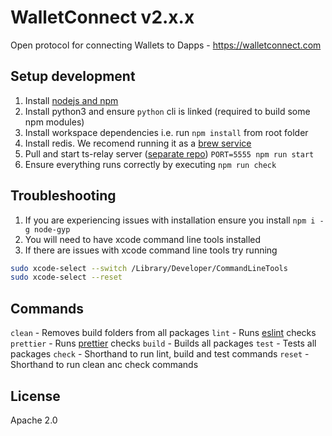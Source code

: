 # WalletConnect v2.x.x

Open protocol for connecting Wallets to Dapps - https://walletconnect.com

## Setup development

1. Install [nodejs and npm](https://nodejs.org/en/)
2. Install python3 and ensure `python` cli is linked (required to build some npm modules)
3. Install workspace dependencies i.e. run `npm install` from root folder
4. Install redis. We recomend running it as a [brew service](https://gist.github.com/tomysmile/1b8a321e7c58499ef9f9441b2faa0aa8)
5. Pull and start ts-relay server ([separate repo](https://github.com/WalletConnect/ts-relay)) `PORT=5555 npm run start`
6. Ensure everything runs correctly by executing `npm run check`

## Troubleshooting

1. If you are experiencing issues with installation ensure you install `npm i -g node-gyp`
2. You will need to have xcode command line tools installed
3. If there are issues with xcode command line tools try running

```zsh
sudo xcode-select --switch /Library/Developer/CommandLineTools
sudo xcode-select --reset
```

## Commands

`clean` - Removes build folders from all packages
`lint` - Runs [eslint](https://eslint.org/) checks
`prettier` - Runs [prettier](https://prettier.io/) checks
`build` - Builds all packages
`test` - Tests all packages
`check` - Shorthand to run lint, build and test commands
`reset` - Shorthand to run clean anc check commands

## License

Apache 2.0
